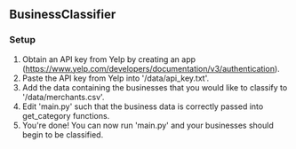 ## BusinessClassifier

### Setup

1. Obtain an API key from Yelp by creating an app (https://www.yelp.com/developers/documentation/v3/authentication).
2. Paste the API key from Yelp into '/data/api_key.txt'.
3. Add the data containing the businesses that you would like to classify to '/data/merchants.csv'.
4. Edit 'main.py' such that the business data is correctly passed into get_category functions.
5. You're done! You can now run 'main.py' and your businesses should begin to be classified.
